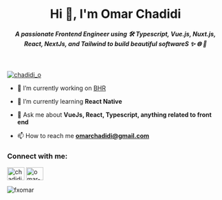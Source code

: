 <h1 align="center">Hi 👋, I'm Omar Chadidi</h1>
<h5 align="center">A passionate Frontend Engineer using 🛠️ Typescript, Vue.js, Nuxt.js, React, NextJs, and Tailwind to build beautiful softwareS ✨ 🌐 🍃</h5>
<br />
<p align="left"> <a href="https://twitter.com/chadidi_o" target="blank"><img src="https://img.shields.io/twitter/follow/chadidi_o?logo=twitter&style=for-the-badge" alt="chadidi_o" /></a> </p>

- 🔭 I’m currently working on [BHR](https://github.com/FxOmar/BHR)

- 🌱 I’m currently learning **React Native**

- 💬 Ask me about **VueJs, React, Typescript, anything related to front end**

- 📫 How to reach me **omarchadidi@gmail.com**

<h3 align="left">Connect with me:</h3>
<p align="left">
<a href="https://twitter.com/chadidi_o" target="blank"><img align="center" src="https://raw.githubusercontent.com/rahuldkjain/github-profile-readme-generator/master/src/images/icons/Social/twitter.svg" alt="chadidi_o" height="30" width="40" /></a>
<a href="https://linkedin.com/in/omar-chadidi" target="blank"><img align="center" src="https://raw.githubusercontent.com/rahuldkjain/github-profile-readme-generator/master/src/images/icons/Social/linked-in-alt.svg" alt="omar-chadidi" height="30" width="40" /></a>
</p>
<p><img align="left" src="https://github-readme-stats.vercel.app/api/top-langs?username=fxomar&show_icons=true&locale=en&layout=compact" alt="fxomar" /></p>
